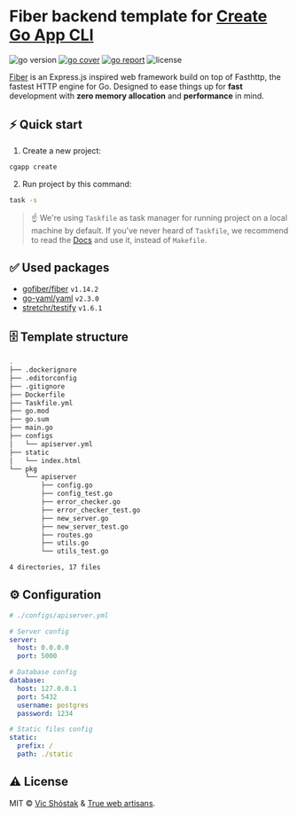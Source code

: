 # Fiber backend template for [Create Go App CLI](https://github.com/create-go-app/cli)

<img src="https://img.shields.io/badge/Go-1.11+-00ADD8?style=for-the-badge&logo=go" alt="go version" />&nbsp;<a href="https://gocover.io/github.com/create-go-app/fiber-go-template/pkg/apiserver" target="_blank"><img src="https://img.shields.io/badge/Go_Cover-89%25-success?style=for-the-badge&logo=none" alt="go cover" /></a>&nbsp;<a href="https://goreportcard.com/report/github.com/create-go-app/fiber-go-template" target="_blank"><img src="https://img.shields.io/badge/Go_report-A+-success?style=for-the-badge&logo=none" alt="go report" /></a>&nbsp;<img src="https://img.shields.io/badge/license-mit-red?style=for-the-badge&logo=none" alt="license" />

[Fiber](https://gofiber.io/) is an Express.js inspired web framework build on top of Fasthttp, the fastest HTTP engine for Go. Designed to ease things up for **fast** development with **zero memory allocation** and **performance** in mind.

## ⚡️ Quick start

1. Create a new project:

```bash
cgapp create
```

2. Run project by this command:

```bash
task -s
```

> ☝️ We're using `Taskfile` as task manager for running project on a local machine by default. If you've never heard of `Taskfile`, we recommend to read the [Docs](https://taskfile.dev/#/usage?id=getting-started) and use it, instead of `Makefile`.

## ✅ Used packages

- [gofiber/fiber](https://github.com/gofiber/fiber) `v1.14.2`
- [go-yaml/yaml](https://github.com/go-yaml/yaml) `v2.3.0`
- [stretchr/testify](https://github.com/stretchr/testify) `v1.6.1`

## 🗄 Template structure

```bash
.
├── .dockerignore
├── .editorconfig
├── .gitignore
├── Dockerfile
├── Taskfile.yml
├── go.mod
├── go.sum
├── main.go
├── configs
│   └── apiserver.yml
├── static
│   └── index.html
└── pkg
    └── apiserver
        ├── config.go
        ├── config_test.go
        ├── error_checker.go
        ├── error_checker_test.go
        ├── new_server.go
        ├── new_server_test.go
        ├── routes.go
        ├── utils.go
        └── utils_test.go

4 directories, 17 files
```

## ⚙️ Configuration

```yaml
# ./configs/apiserver.yml

# Server config
server:
  host: 0.0.0.0
  port: 5000

# Database config
database:
  host: 127.0.0.1
  port: 5432
  username: postgres
  password: 1234

# Static files config
static:
  prefix: /
  path: ./static
```

## ⚠️ License

MIT &copy; [Vic Shóstak](https://github.com/koddr) & [True web artisans](https://1wa.co/).

